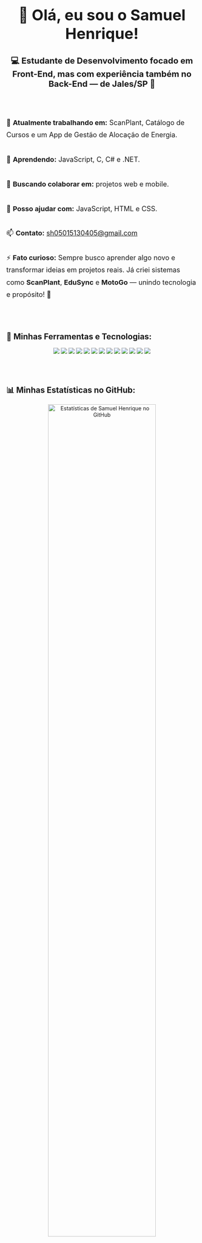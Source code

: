 <h1 align="center" style="font-size:40px;">👋 Olá, eu sou o <b>Samuel Henrique!</b></h1>
<h3 align="center" style="font-size:22px;">💻 Estudante de Desenvolvimento focado em <b>Front-End</b>, mas com experiência também no <b>Back-End</b> — de Jales/SP 📍</h3>

<br><br>

<p align="left" style="font-size:18px; line-height:1.8;">
  🔭 <b>Atualmente trabalhando em:</b> ScanPlant, Catálogo de Cursos e um App de Gestão de Alocação de Energia.<br><br>
  🌱 <b>Aprendendo:</b> JavaScript, C, C# e .NET.<br><br>
  👯 <b>Buscando colaborar em:</b> projetos web e mobile.<br><br>
  💬 <b>Posso ajudar com:</b> JavaScript, HTML e CSS.<br><br>
  📫 <b>Contato:</b> <a href="mailto:sh05015130405@gmail.com">sh05015130405@gmail.com</a><br><br>
  ⚡ <b>Fato curioso:</b> Sempre busco aprender algo novo e transformar ideias em projetos reais. Já criei sistemas como <b>ScanPlant</b>, <b>EduSync</b> e <b>MotoGo</b> — unindo tecnologia e propósito! 🚀
</p>

<br><br>

<h2 align="left">🧠 Minhas Ferramentas e Tecnologias:</h2>

<p align="center">
  <img src="https://img.shields.io/badge/React-20232A?style=for-the-badge&logo=react&logoColor=61DAFB">
  <img src="https://img.shields.io/badge/React_Native-20232A?style=for-the-badge&logo=react&logoColor=61DAFB">
  <img src="https://img.shields.io/badge/JavaScript-F7DF1E?style=for-the-badge&logo=javascript&logoColor=black">
  <img src="https://img.shields.io/badge/C-00599C?style=for-the-badge&logo=c&logoColor=white">
  <img src="https://img.shields.io/badge/C%23-239120?style=for-the-badge&logo=c-sharp&logoColor=white">
  <img src="https://img.shields.io/badge/.NET-512BD4?style=for-the-badge&logo=dotnet&logoColor=white">
  <img src="https://img.shields.io/badge/HTML5-E34F26?style=for-the-badge&logo=html5&logoColor=white">
  <img src="https://img.shields.io/badge/CSS3-1572B6?style=for-the-badge&logo=css3&logoColor=white">
  <img src="https://img.shields.io/badge/Firebase-FFCA28?style=for-the-badge&logo=firebase&logoColor=black">
  <img src="https://img.shields.io/badge/PostgreSQL-336791?style=for-the-badge&logo=postgresql&logoColor=white">
  <img src="https://img.shields.io/badge/MySQL-4479A1?style=for-the-badge&logo=mysql&logoColor=white">
  <img src="https://img.shields.io/badge/Git-F05032?style=for-the-badge&logo=git&logoColor=white">
  <img src="https://img.shields.io/badge/Figma-F24E1E?style=for-the-badge&logo=figma&logoColor=white">
</p>

<br><br>

<h2 align="left">📊 Minhas Estatísticas no GitHub:</h2>

<p align="center">
  <img 
    src="https://github-readme-stats.vercel.app/api?username=samuel05015&show_icons=true&theme=dracula&include_all_commits=true&count_private=true&hide_border=false&line_height=32" 
    width="75%" 
    alt="Estatísticas de Samuel Henrique no GitHub"
  />
  <br><br>
  <img 
    src="https://github-readme-stats.vercel.app/api/top-langs/?username=samuel05015&layout=compact&theme=dracula&hide_border=false" 
    width="60%" 
    alt="Linguagens Mais Usadas por Samuel Henrique"
  />
</p>

<br><br>

<h2 align="left">🌐 Conecte-se comigo:</h2>

<p align="center">
  <a href="https://linkedin.com/in/samuel-henrique-92b1a3278" target="_blank">
    <img src="https://img.shields.io/badge/LinkedIn-0077B5?style=for-the-badge&logo=linkedin&logoColor=white">
  </a>
  <a href="mailto:sh05015130405@gmail.com" target="_blank">
    <img src="https://img.shields.io/badge/Gmail-D14836?style=for-the-badge&logo=gmail&logoColor=white">
  </a>
  <a href="https://instagram.com/samu_henrique.cp" target="_blank">
    <img src="https://img.shields.io/badge/Instagram-E4405F?style=for-the-badge&logo=instagram&logoColor=white">
  </a>
  <a href="https://github.com/samuel05015" target="_blank">
    <img src="https://img.shields.io/badge/GitHub-000000?style=for-the-badge&logo=github&logoColor=white">
  </a>
</p>

<br><br>

<p align="center">
  <img src="https://komarev.com/ghpvc/?username=samuel05015&label=Visitantes+do+Perfil&color=0e75b6&style=flat" alt="Contador de Visitantes do Perfil">
</p>

<br>

<h3 align="center">🚀 Sempre em busca de evolução e novas oportunidades na tecnologia!</h3>

